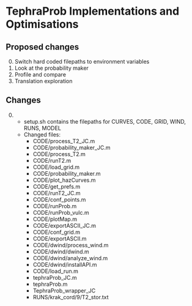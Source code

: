 # TephraProb Implementations and Optimisations

## Proposed changes

0. Switch hard coded filepaths to environment variables
1. Look at the probability maker
2. Profile and compare
3. Translation exploration

## Changes

0. - setup.sh contains the filepaths for CURVES, CODE, GRID, WIND, RUNS, MODEL
   - Changed files:
       - CODE/process_T2_JC.m
       - CODE/probability_maker_JC.m
       - CODE/process_T2.m
       - CODE/runT2.m
       - CODE/load_grid.m
       - CODE/probability_maker.m
       - CODE/plot_hazCurves.m
       - CODE/get_prefs.m
       - CODE/runT2_JC.m
       - CODE/conf_points.m
       - CODE/runProb.m
       - CODE/runProb_vulc.m
       - CODE/plotMap.m
       - CODE/exportASCII_JC.m
       - CODE/conf_grid.m
       - CODE/exportASCII.m
       - CODE/dwind/process_wind.m
       - CODE/dwind/dwind.m
       - CODE/dwind/analyze_wind.m
       - CODE/dwind/installAPI.m
       - CODE/load_run.m
       - tephraProb_JC.m
       - tephraProb.m
       - TephraProb_wrapper_JC
       - RUNS/krak_cord/9/T2_stor.txt
